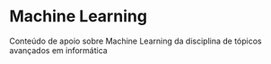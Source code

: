 # Machine Learning
Conteúdo de apoio sobre Machine Learning da disciplina de tópicos avançados em informática 

